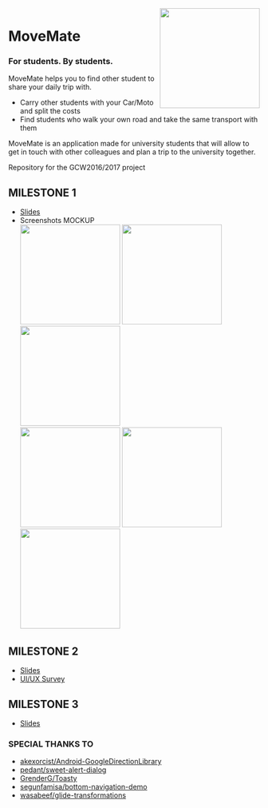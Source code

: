 <img src="https://github.com/movers-gcw/movemate_android/blob/master/logo.gif" width="200" align="right">

# MoveMate

### For students. By students.

MoveMate helps you to find other student to share your daily trip with.
* Carry other students with your Car/Moto and split the costs
* Find students who walk your own road and take the same transport with them

MoveMate is an application made for university students that will allow to get in touch with other colleagues and plan a trip to the university together.

Repository for the GCW2016/2017 project


## MILESTONE 1

* [Slides](https://1drv.ms/p/s!Arh0UdVHsGBcoE9vPJzfm2qYVc80)
* Screenshots MOCKUP
</br><img src="https://github.com/movers-gcw/movemate/blob/master/protoio-MoveMate-screenshots/1.1-Login%20screen.png" width="200"> <img src="https://github.com/movers-gcw/movemate/blob/master/protoio-MoveMate-screenshots/2.1-Home%20screen-State%201.png" width="200"> <img src="https://github.com/movers-gcw/movemate/blob/master/protoio-MoveMate-screenshots/2.2-Home%20screen-State%202.png" width="200">
</br><img src="https://github.com/movers-gcw/movemate/blob/master/protoio-MoveMate-screenshots/3.1-bus%20trip.png" width="200"> <img src="https://github.com/movers-gcw/movemate/blob/master/protoio-MoveMate-screenshots/4.1-create%20group.png" width="200"> <img src="https://github.com/movers-gcw/movemate/blob/master/protoio-MoveMate-screenshots/5.1-find%20group.png" width="200">
## MILESTONE 2

* [Slides](https://1drv.ms/p/s!Arh0UdVHsGBcoGjKhkq51oPmD5cM)
* [UI/UX Survey](https://docs.google.com/forms/d/e/1FAIpQLSfO1ji527b9swJuDaUcQwbIOfQB8SUK0CYIQulFwFD-nLU0ow/viewform?c=0&w=1)

## MILESTONE 3
* [Slides](https://1drv.ms/p/s!Arh0UdVHsGBcoG8Vk_05QJihesCW)


### SPECIAL THANKS TO
* [akexorcist/Android-GoogleDirectionLibrary](https://github.com/akexorcist/Android-GoogleDirectionLibrary)
* [pedant/sweet-alert-dialog](https://github.com/pedant/sweet-alert-dialog)
* [GrenderG/Toasty](https://github.com/GrenderG/Toasty)
* [segunfamisa/bottom-navigation-demo](https://github.com/segunfamisa/bottom-navigation-demo)
* [wasabeef/glide-transformations](https://github.com/wasabeef/glide-transformations)


